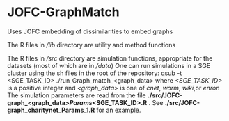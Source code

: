 JOFC-GraphMatch
===============

Uses JOFC  embedding of dissimilarities to embed graphs

The R files in */lib* directory are utility and method functions

The R files in */src* directory are simulation functions, appropriate for the datasets (most of which are in */data*)
One can run simulations in a SGE cluster using the sh files in the root of the repository:
	qsub -t <SGE_TASK_ID> ./run_Graph_match_<graph_data> 
where *<SGE_TASK_ID>* is a positive integer and *<graph_data>* is one of *cnet*, *worm*, *wiki*,or *enron* 
The simulation parameters are read from the file **./src/JOFC-graph_<graph_data>_Params_<SGE_TASK_ID>.R** . See **./src/JOFC-graph_charitynet_Params_1.R** for an example.
